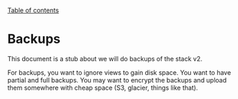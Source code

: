 [Table of contents](./README.md#table-of-contents)

# Backups

This document is a stub about we will do backups of the stack v2.

For backups, you want to ignore views to gain disk space. You want to have partial and full backups. You may want to encrypt the backups and upload them somewhere with cheap space (S3, glacier, things like that).
